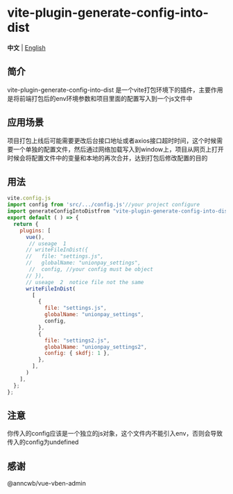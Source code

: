# vite-plugin-generate-config-into-dist

**中文** | [English](./README.md)

## 简介

 vite-plugin-generate-config-into-dist 是一个vite打包环境下的插件，主要作用是将前端打包后的env环境参数和项目里面的配置写入到一个js文件中

## 应用场景

项目打包上线后可能需要更改后台接口地址或者axios接口超时时间，这个时候需要一个单独的配置文件，然后通过网络加载写入到window上，项目从网页上打开时候会将配置文件中的变量和本地的再次合并，达到打包后修改配置的目的

## 用法

```js
vite.config.js
import config from 'src/.../config.js'//your project configure
import generateConfigIntoDistfrom "vite-plugin-generate-config-into-dist";
export default ( ) => {
  return {
    plugins: [
      vue(),
       // useage  1
      // writeFileInDist({ 
      //   file: "settings.js",
      //   globalName: "unionpay_settings",
       //  config, //your config must be object
      // }),
      // useage  2  notice file not the same
      writeFileInDist(
        [
          {
            file: "settings.js",
            globalName: "unionpay_settings",
            config,
          },
          {
            file: "settings2.js",
            globalName: "unionpay_settings2",
            config: { skdfj: 1 },
          },
        ],
      )
    ],
  };
};
```

## 注意

你传入的config应该是一个独立的js对象，这个文件内不能引入env，否则会导致传入的config为undefined

## 感谢

@anncwb/vue-vben-admin 
